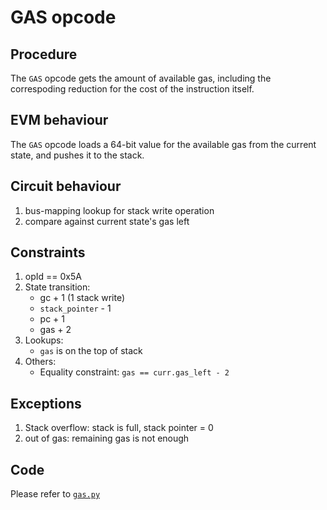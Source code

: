 # GAS opcode

## Procedure

The `GAS` opcode gets the amount of available gas, including the correspoding reduction for the cost of the instruction itself.

## EVM behaviour

The `GAS` opcode loads a 64-bit value for the available gas from the current state, and pushes it to the stack.

## Circuit behaviour

1. bus-mapping lookup for stack write operation
2. compare against current state's gas left

## Constraints

1. opId == 0x5A
2. State transition:
   - gc + 1 (1 stack write)
   - `stack_pointer` - 1
   - pc + 1
   - gas + 2
3. Lookups:
   - `gas` is on the top of stack
4. Others:
   - Equality constraint: `gas == curr.gas_left - 2`

## Exceptions

1. Stack overflow: stack is full, stack pointer = 0
2. out of gas: remaining gas is not enough

## Code

Please refer to [`gas.py`](src/zkevm_specs/evm/execution/gas.py)
